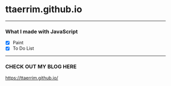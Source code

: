 # ttaerrim.github.io
-----
### What I made with JavaScript
- [x] Paint
- [x] To Do List
-----
### CHECK OUT MY BLOG HERE
https://ttaerrim.github.io/